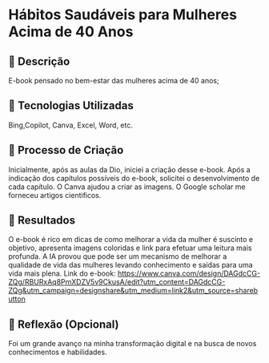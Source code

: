 #  Hábitos Saudáveis para Mulheres Acima de 40 Anos 

## 📒 Descrição
E-book pensado no bem-estar das mulheres acima de 40 anos;

## 🤖 Tecnologias Utilizadas
Bing,Copilot, Canva, Excel, Word, etc.
## 🧐 Processo de Criação
Inicialmente, após as aulas da Dio, iniciei a criação desse e-book. Após a indicação dos capítulos possíveis do e-book, solicitei o desenvolvimento de cada capítulo. O Canva ajudou a criar as imagens. O Google scholar me forneceu artigos cientificos.  

## 🚀 Resultados
O e-book é rico em dicas de como melhorar a vida da mulher é suscinto e objetivo, apresenta imagens coloridas e link para efetuar uma leitura mais profunda.
A IA provou que pode ser um mecanismo de melhorar a qualidade de vida das mulheres levando conhecimento e saídas para uma vida mais plena.
Link do e-book:
https://www.canva.com/design/DAGdcCG-ZQg/RBURxAq8PmXDZV5v9CkusA/edit?utm_content=DAGdcCG-ZQg&utm_campaign=designshare&utm_medium=link2&utm_source=sharebutton
## 💭 Reflexão (Opcional)
Foi um grande avanço na minha transformação digital e na busca de novos conhecimentos e habilidades. 
